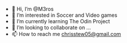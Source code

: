 - 👋 Hi, I’m @M3ros
- 👀 I’m interested in Soccer and Video games
- 🌱 I’m currently learning The Odin Project
- 💞️ I’m looking to collaborate on ...
- 📫 How to reach me chrisstew05@gmail.com

<!---
M3ros/M3ros is a ✨ special ✨ repository because its `README.md` (this file) appears on your GitHub profile.
You can click the Preview link to take a look at your changes.
--->
